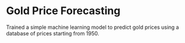 # Gold Price Forecasting

Trained a simple machine learning model to predict gold prices using a database of prices starting from 1950.
